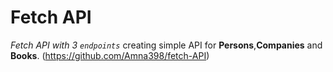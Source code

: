 # Fetch API 
_Fetch API with 3 `endpoints`_
creating simple API for **Persons**,**Companies** and **Books**.
(https://github.com/Amna398/fetch-API)
